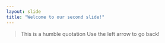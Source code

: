 ```yaml
---
layout: slide
title: "Welcome to our second slide!"
---
```

> This is a humble quotation
Use the left arrow to go back!
